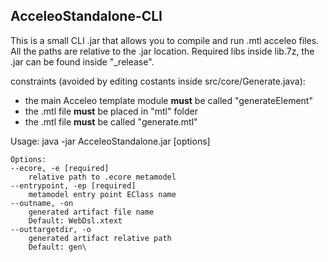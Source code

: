 ## AcceleoStandalone-CLI

This is a small CLI .jar that allows you to compile and run .mtl acceleo files.
All the paths are relative to the .jar location.
Required libs inside lib.7z, the .jar can be found inside "_release".

constraints (avoided by editing costants inside src/core/Generate.java):
* the main Acceleo template module **must** be called "generateElement"
* the .mtl file **must** be placed in "mtl\" folder
* the .mtl file **must** be called "generate.mtl"

Usage: java -jar AcceleoStandalone.jar [options]
	
	Options:
	--ecore, -e [required]
	  	relative path to .ecore metamodel
	--entrypoint, -ep [required]
	  	metamodel entry point EClass name
	--outname, -on
	  	generated artifact file name
	  	Default: WebDsl.xtext
	--outtargetdir, -o
	  	generated artifact relative path
	 	Default: gen\

